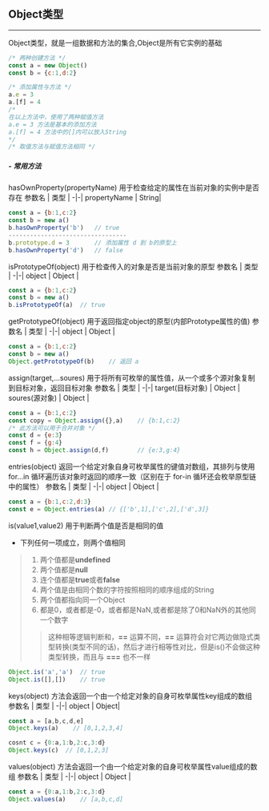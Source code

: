 ## Object类型

---

Object类型，就是一组数据和方法的集合,Object是所有它实例的基础
```javascript
/* 两种创建方法 */
const a = new Object()
const b = {c:1,d:2}

/* 添加属性与方法 */
a.e = 3
a.[f] = 4 
/* 
在以上方法中，使用了两种赋值方法
a.e = 3 方法是基本的添加方法
a.[f] = 4 方法中的[]内可以放入String
*/
/* 取值方法与赋值方法相同 */
```
##### - 常用方法
hasOwnProperty(propertyName) 用于检查给定的属性在当前对象的实例中是否存在
参数名 | 类型 |
-|-|
propertyName | String|
```javascript
const a = {b:1,c:2}
const b = new a()
b.hasOwnProperty('b')   // true
---------------------------------
b.prototype.d = 3       // 添加属性 d 到 b的原型上
b.hasOwnProperty('d')   // false
```
isPrototypeOf(object) 用于检查传入的对象是否是当前对象的原型
参数名 | 类型 |
-|-|
object | Object |
```javascript
const a = {b:1,c:2}
const b = new a()
b.isPrototypeOf(a)  // true
```
getPrototypeOf(object) 用于返回指定object的原型(内部Prototype属性的值)
参数名 | 类型 |
-|-|
object | Object |
```javascript
const a = {b:1,c:2}
const b = new a()
Object.getPrototypeOf(b)    // 返回 a
```
assign(target,...soures) 用于将所有可枚举的属性值，从一个或多个源对象复制到目标对象，返回目标对象
参数名 | 类型 |
-|-|
target(目标对象) | Object |
soures(源对象) | Object |
```javascript
const a = {b:1,c:2}
const copy = Object.assign({},a)    // {b:1,c:2}
/* 此方法可以用于合并对象 */
const d = {e:3}
const f = {g:4}
const h = Object.assign(d,f)        // {e:3,g:4}
``` 
entries(object) 返回一个给定对象自身可枚举属性的键值对数组，其排列与使用 for...in 循环遍历该对象时返回的顺序一致（区别在于 for-in 循环还会枚举原型链中的属性）
参数名 | 类型 |
-|-|
object | Object |
```javascript
const a = {b:1,c:2,d:3}
const e = Object.entries(a) // {['b',1],['c',2],['d',3]}
```
is(value1,value2) 用于判断两个值是否是相同的值
* 下列任何一项成立，则两个值相同
> 1. 两个值都是**undefined**
> 2. 两个值都是**null**
> 3. 连个值都是**true**或者**false**
> 4. 两个值是由相同个数的字符按照相同的顺序组成的String
> 5. 两个值都指向同一个Object
> 6. 都是0，或者都是-0，或者都是NaN,或者都是除了0和NaN外的其他同一个数字
>> 这种相等逻辑判断和，**==** 运算不同，**==** 运算符会对它两边做隐式类型转换(类型不同的话)，然后才进行相等性对比，但是is()不会做这种类型转换，而且与 **===** 也不一样
```javascript
Object.is('a','a')  // true
Object.is([],[])    // true
```
keys(object) 方法会返回一个由一个给定对象的自身可枚举属性key组成的数组
参数名 | 类型 |
-|-|
object | Object|
```javascript
const a = [a,b,c,d,e]
Object.keys(a)    // [0,1,2,3,4]

cosnt c = {0:a,1:b,2:c,3:d}
Object.keys(c)  // [0,1,2,3]
```
values(object) 方法会返回一个由一个给定对象的自身可枚举属性value组成的数组
参数名 | 类型 |
-|-|
object | Object |
```javascript
const a = {0:a,1:b,2:c,3:d}
Object.values(a)    // [a,b,c,d]
```